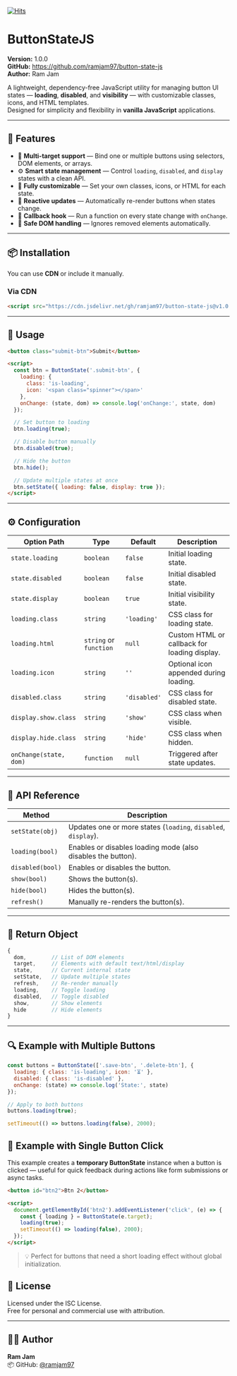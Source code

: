 [![Hits](https://hits.sh/github.com/ramjam97/button-state-js.svg)](https://hits.sh/github.com/ramjam97/button-state-js/)

# ButtonStateJS

**Version:** 1.0.0  
**GitHub:** https://github.com/ramjam97/button-state-js     
**Author:** Ram Jam



A lightweight, dependency-free JavaScript utility for managing button UI states — **loading**, **disabled**, and **visibility** — with customizable classes, icons, and HTML templates.  
Designed for simplicity and flexibility in **vanilla JavaScript** applications.

---


## 🌟 Features

- 🎯 **Multi-target support** — Bind one or multiple buttons using selectors, DOM elements, or arrays.  
- ⚙️ **Smart state management** — Control `loading`, `disabled`, and `display` states with a clean API.  
- 🎨 **Fully customizable** — Set your own classes, icons, or HTML for each state.  
- 🔁 **Reactive updates** — Automatically re-render buttons when states change.  
- 🧠 **Callback hook** — Run a function on every state change with `onChange`.  
- 🧱 **Safe DOM handling** — Ignores removed elements automatically.  

---

## 📦 Installation

You can use **CDN** or include it manually.

### Via CDN
```html
<script src="https://cdn.jsdelivr.net/gh/ramjam97/button-state-js@v1.0.0/dist/index.min.js"></script>

```

---

## 🚀 Usage
```html
<button class="submit-btn">Submit</button>

<script>
  const btn = ButtonState('.submit-btn', {
    loading: { 
      class: 'is-loading',
      icon: '<span class="spinner"></span>'
    },
    onChange: (state, dom) => console.log('onChange:', state, dom)
  });

  // Set button to loading
  btn.loading(true);

  // Disable button manually
  btn.disabled(true);

  // Hide the button
  btn.hide();

  // Update multiple states at once
  btn.setState({ loading: false, display: true });
</script>
```

---

## ⚙️ Configuration
| Option Path            | Type                   | Default      | Description                                  |
| ---------------------- | ---------------------- | ------------ | -------------------------------------------- |
| `state.loading`        | `boolean`              | `false`      | Initial loading state.                       |
| `state.disabled`       | `boolean`              | `false`      | Initial disabled state.                      |
| `state.display`        | `boolean`              | `true`       | Initial visibility state.                    |
| `loading.class`        | `string`               | `'loading'`  | CSS class for loading state.                 |
| `loading.html`         | `string` or `function` | `null`       | Custom HTML or callback for loading display. |
| `loading.icon`         | `string`               | `''`         | Optional icon appended during loading.       |
| `disabled.class`       | `string`               | `'disabled'` | CSS class for disabled state.                |
| `display.show.class`   | `string`               | `'show'`     | CSS class when visible.                      |
| `display.hide.class`   | `string`               | `'hide'`     | CSS class when hidden.                       |
| `onChange(state, dom)` | `function`             | `null`       | Triggered after state updates.               |


---

## 🧠 API Reference
| Method           | Description                                                    |
| ---------------- | -------------------------------------------------------------- |
| `setState(obj)`  | Updates one or more states (`loading`, `disabled`, `display`). |
| `loading(bool)`  | Enables or disables loading mode (also disables the button).   |
| `disabled(bool)` | Enables or disables the button.                                |
| `show(bool)`     | Shows the button(s).                                           |
| `hide(bool)`     | Hides the button(s).                                           |
| `refresh()`      | Manually re-renders the button(s).                             |

---

## 🧩 Return Object

```js
{
  dom,        // List of DOM elements
  target,     // Elements with default text/html/display
  state,      // Current internal state
  setState,   // Update multiple states
  refresh,    // Re-render manually
  loading,    // Toggle loading
  disabled,   // Toggle disabled
  show,       // Show elements
  hide        // Hide elements
}
```

---

## 🔍 Example with Multiple Buttons
```js
const buttons = ButtonState(['.save-btn', '.delete-btn'], {
  loading: { class: 'is-loading', icon: '⏳' },
  disabled: { class: 'is-disabled' },
  onChange: (state) => console.log('State:', state)
});

// Apply to both buttons
buttons.loading(true);

setTimeout(() => buttons.loading(false), 2000);
```


## 🧭 Example with Single Button Click
This example creates a **temporary ButtonState** instance when a button is clicked — useful for quick feedback during actions like form submissions or async tasks.
```html
<button id="btn2">Btn 2</button>

<script>
  document.getElementById('btn2').addEventListener('click', (e) => {
    const { loading } = ButtonState(e.target);
    loading(true);
    setTimeout(() => loading(false), 2000);
  });
</script>
```

> 💡 Perfect for buttons that need a short loading effect without global initialization.


## 📜 License
Licensed under the ISC License.   
Free for personal and commercial use with attribution.

---

## 👨‍💻 Author

**Ram Jam**   
📦 GitHub: [@ramjam97](https://github.com/ramjam97)